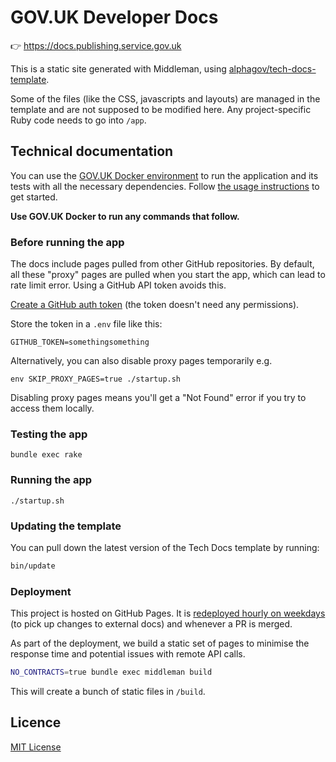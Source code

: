 # GOV.UK Developer Docs

👉 https://docs.publishing.service.gov.uk

This is a static site generated with Middleman, using [alphagov/tech-docs-template](https://github.com/alphagov/tech-docs-template).

Some of the files (like the CSS, javascripts and layouts) are managed in the template and are not supposed to be modified here. Any project-specific
Ruby code needs to go into `/app`.

## Technical documentation

You can use the [GOV.UK Docker environment](https://github.com/alphagov/govuk-docker) to run the application and its tests with all the necessary dependencies. Follow [the usage instructions](https://github.com/alphagov/govuk-docker#usage) to get started.

**Use GOV.UK Docker to run any commands that follow.**

### Before running the app

The docs include pages pulled from other GitHub repositories. By default, all these "proxy" pages are pulled when you start the app, which can lead to rate limit error. Using a GitHub API token avoids this.

[Create a GitHub auth token](https://github.com/settings/tokens/new) (the token doesn't need any permissions).

Store the token in a `.env` file like this:

```
GITHUB_TOKEN=somethingsomething
```

Alternatively, you can also disable proxy pages temporarily e.g.

```
env SKIP_PROXY_PAGES=true ./startup.sh
```

Disabling proxy pages means you'll get a "Not Found" error if you try to access them locally.

### Testing the app

```
bundle exec rake
```

### Running the app

```
./startup.sh
```

### Updating the template

You can pull down the latest version of the Tech Docs template by running:

```sh
bin/update
```

### Deployment

This project is hosted on GitHub Pages. It is [redeployed hourly on weekdays][actions]
(to pick up changes to external docs) and whenever a PR is merged.

As part of the deployment, we build a static set of pages to minimise the response time
and potential issues with remote API calls.

```sh
NO_CONTRACTS=true bundle exec middleman build
```

This will create a bunch of static files in `/build`.

## Licence

[MIT License](LICENCE)

[actions]: https://github.com/alphagov/govuk-developer-docs/blob/main/.github/workflows/ci.yml
